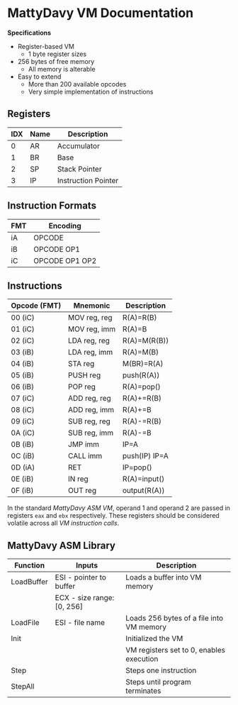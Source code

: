 # MattyDavy VM Documentation

**Specifications**
- Register-based VM
	- 1 byte register sizes
- 256 bytes of free memory
	- All memory is alterable
- Easy to extend
	- More than 200 available opcodes
	- Very simple implementation of instructions


## Registers

| IDX	| Name	| Description		|
|-------|-------|-----------------------|
| 0	| AR	| Accumulator		|
| 1	| BR	| Base			|
| 2	| SP	| Stack Pointer		|
| 3	| IP	| Instruction Pointer	|


## Instruction Formats

| FMT	| Encoding	|
|-------|---------------|
| iA	| OPCODE	|
| iB	| OPCODE OP1	|
| iC	| OPCODE OP1 OP2|



## Instructions

| Opcode (FMT)	| Mnemonic	| Description	|
|---------------|---------------|---------------|
| 00 (iC)	| MOV reg, reg	| R(A)=R(B)	|
| 01 (iC)	| MOV reg, imm	| R(A)=B	|
| 02 (iC)	| LDA reg, reg	| R(A)=M(R(B))	|
| 03 (iB)	| LDA reg, imm	| R(A)=M(B)	|
| 04 (iB)	| STA reg	| M(BR)=R(A)	|
| 05 (iB)	| PUSH reg	| push(R(A))	|
| 06 (iB)	| POP reg	| R(A)=pop()	|
| 07 (iC)	| ADD reg, reg	| R(A)+=R(B)	|
| 08 (iC)	| ADD reg, imm	| R(A)+=B	|
| 09 (iC)	| SUB reg, reg	| R(A)-=R(B)	|
| 0A (iC)	| SUB reg, imm	| R(A)-=B	|
| 0B (iB)	| JMP imm	| IP=A		|
| 0C (iB)	| CALL imm	| push(IP) IP=A	|
| 0D (iA)	| RET		| IP=pop()	|
| 0E (iB)	| IN reg	| R(A)=input()	|
| 0F (iB)	| OUT reg	| output(R(A))	|

In the standard *MattyDavy ASM VM*, operand 1 and operand 2 are passed in registers `eax` and `ebx` respectively. These registers should be considered volatile across all *VM instruction calls*.


## MattyDavy ASM Library

| Function	| Inputs			| Description					|
|---------------|-------------------------------|-----------------------------------------------|
| LoadBuffer	| ESI - pointer to buffer	| Loads a buffer into VM memory			|
|		| ECX - size range: [0, 256]	|
| LoadFile	| ESI - file name		| Loads 256 bytes of a file into VM memory	|
| Init		| 				| Initialized the VM
|		|				| VM registers set to 0, enables execution	|
| Step		|				| Steps one instruction				|
| StepAll	|				| Steps until program terminates		|
